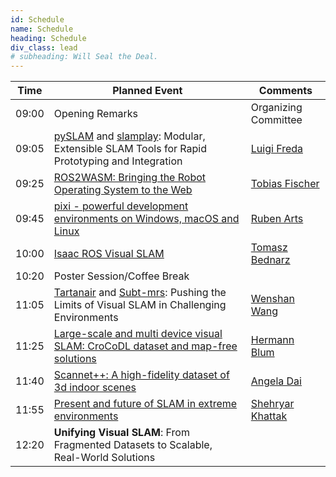 ```yaml
---
id: Schedule
name: Schedule
heading: Schedule
div_class: lead
# subheading: Will Seal the Deal.
---
```


<table>
          <thead>
            <tr>
              <th>Time</th>
              <th>Planned Event</th>
              <th>Comments</th>
            </tr>
          </thead>
          <tbody>
            <tr>
              <td>09:00</td>
              <td>Opening Remarks</td>
              <td>Organizing Committee</td>
            </tr>
            <tr>
              <td>09:05</td>
              <td> <a href="https://github.com/luigifreda/pyslam">pySLAM</a> and <a href="https://github.com/luigifreda/slamplay">slamplay</a>: Modular, Extensible SLAM Tools for Rapid Prototyping and Integration </td>
              <td><a href="https://www.luigifreda.com/">Luigi Freda</a></td>
            </tr>
            <tr>
              <td>09:25</td>
              <td><a href="https://ros2wasm.dev/">ROS2WASM: Bringing the Robot Operating System to the Web</a></td>
              <td><a href="https://www.tobiasfischer.info/">Tobias Fischer</a></td>
            </tr>
            <tr>
              <td>09:45</td>
              <td><a href="https://prefix.dev/">pixi - powerful development environments on Windows, macOS and Linux</a></td>
              <td><a href="https://www.linkedin.com/in/ruben-arts/">Ruben Arts</a></td>
            </tr>
            <tr>
            <tr>
              <td>10:00</td>
              <td><a href="https://github.com/NVIDIA-ISAAC-ROS/isaac_ros_visual_slam">Isaac ROS Visual SLAM</a></td>
              <td><a href="https://www.linkedin.com/in/tomaszpbednarz/">Tomasz Bednarz</a></td>
            </tr>
            <tr>
              <td>10:20</td>
              <td>Poster Session/Coffee Break</td>
              <td></td>
            </tr>            
            <tr>
              <td>11:05</td>
              <td><a href="https://theairlab.org/tartanair-dataset/">Tartanair</a> and <a href="https://arxiv.org/pdf/2307.07607">Subt-mrs</a>: Pushing the Limits of Visual SLAM in Challenging Environments </td>
              <td><a href="https://www.ri.cmu.edu/ri-faculty/wenshan-wang/">Wenshan Wang</a></td>
            </tr>
            <tr>
              <td>11:25</td>
              <td><a href="https://zuriich.github.io/CroCoDL/">Large-scale and multi device visual SLAM: CroCoDL dataset and map-free solutions</a></td>
              <td><a href="https://hermannblum.net/">Hermann Blum</a></td>
            </tr>            
            <tr>
              <td>11:40</td>
              <td><a href="https://kaldir.vc.in.tum.de/scannetpp/">Scannet++: A high-fidelity dataset of 3d indoor scenes</a></td>
              <td><a href="https://www.professoren.tum.de/en/dai-angela">Angela Dai</a></td>
            </tr>
            <tr>
              <td>11:55</td>
              <td><a href="https://arxiv.org/abs/2208.01787">Present and future of SLAM in extreme environments</a></td>
              <td><a href="https://www.linkedin.com/in/shehryar-khattak/">Shehryar Khattak</a></td>
            </tr>
            <tr>
              <td>12:20</td>
              <td><b>Unifying Visual SLAM</b>: From Fragmented Datasets to Scalable, Real-World Solutions</td>
              <td></td>
            </tr>
          </tbody>
        </table>
